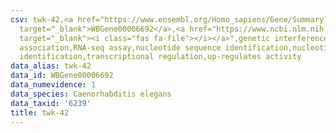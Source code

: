```yaml
---
csv: twk-42,<a href="https://www.ensembl.org/Homo_sapiens/Gene/Summary?db=core;g=WBGene00006692"
  target="_blank">WBGene00006692</a>,<a href="https://www.ncbi.nlm.nih.gov/pubmed/27496166"
  target="_blank"><i class="fas fa-file"></i></a>",genetic interference,functional
  association,RNA-seq assay,nucleotide sequence identification,nucleotide sequence
  identification,transcriptional regulation,up-regulates activity
data_alias: twk-42
data_id: WBGene00006692
data_numevidence: 1
data_species: Caenorhabditis elegans
data_taxid: '6239'
title: twk-42
---
```

